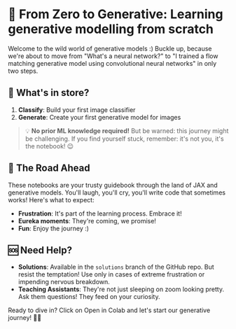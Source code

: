 # 🎨 From Zero to Generative: Learning generative modelling from scratch

Welcome to the wild world of generative models :) Buckle up, because we're about to move from "What's a neural network?" to "I trained a flow matching generative model using convolutional neural networks" in only two steps.


## 🧠 What's in store?

1. **Classify**: Build your first image classifier
2. **Generate**: Create your first generative model for images


> 💡 **No prior ML knowledge required!** But be warned: this journey might be challenging. If you find yourself stuck, remember: it's not you, it's the notebook! 😉


## 🎢 The Road Ahead

These notebooks are your trusty guidebook through the land of JAX and generative models. You'll laugh, you'll cry, you'll write code that sometimes works! Here's what to expect:

- **Frustration**: It's part of the learning process. Embrace it!
- **Eureka moments**: They're coming, we promise!
- **Fun**: Enjoy the journey :) 

## 🆘 Need Help?

- **Solutions**: Available in the `solutions` branch of the GitHub repo. But resist the temptation! Use only in cases of extreme frustration or impending nervous breakdown.
- **Teaching Assistants**: They're not just sleeping on zoom looking pretty. Ask them questions! They feed on your curiosity.

Ready to dive in? Click on Open in Colab and let's start our generative journey! 🏊‍♂️
